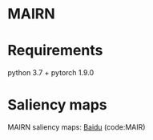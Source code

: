 # MAIRN
# Requirements
python 3.7 + pytorch 1.9.0
# Saliency maps
MAIRN saliency maps: [Baidu](https://pan.baidu.com/s/1vaCSD5oxoqtN_ssO1X-Rhw?pwd=MAIR) (code:MAIR) 
